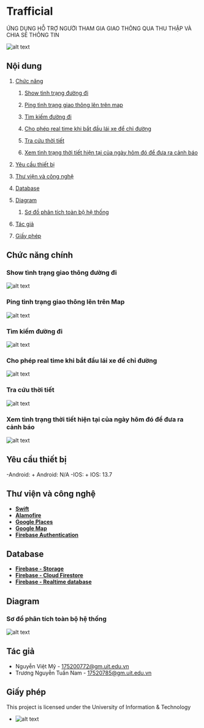 # Trafficial
ỨNG DỤNG HỖ TRỢ NGƯỜI THAM GIA GIAO THÔNG QUA THU THẬP VÀ CHIA SẺ THÔNG TIN

![alt text](https://github.com/vietmy1711/Trafficial/blob/main/AppTraffic/Assets.xcassets/AppIcon.appiconset/256.png)

## Nội dung
1. [Chức năng](#chức-năng)

   1. [Show tình trạng đường đi](#show-tình-trạng-đường-đi)

   1. [Ping tình trạng giao thông lên trên map](#ping-tình-trạng-giao-thông-lên-trên-map)
   
   1. [Tìm kiếm đường đi](#tìm-kiếm-đường-đi)

   1. [Cho phép real time khi bắt đầu lái xe để chỉ đường](#cho-phép-real-time-khi-bắt-đầu-lái-xe-để-chỉ-đường)
   
   1. [Tra cứu thời tiết](#tra-cứu-thời-tiết)

   1. [Xem tình trạng thời tiết hiện tại của ngày hôm đó để đưa ra cảnh báo](#xem-tình-trạng-thời-tiết-hiện-tại-của-ngày-hôm-đó-để-đưa-ra-cảnh-báo)
   
1. [Yêu cầu thiết bị](#yêu-cầu-thiết-bị)

1. [Thư viện và công nghệ](#thư-viện-và-công-nghệ)

1. [Database](#database)

1. [Diagram](#diagram)

   1. [Sơ đồ phân tích toàn bộ hệ thống](#sơ-đồ-phân-tích-toàn-bộ-hệ-thống)

1. [Tác giả](#tác-giả)

1. [Giấy phép](#giấy-phép)

## Chức năng chính

### Show tình trạng giao thông đường đi
![alt text](https://cdn.discordapp.com/attachments/373838562921021443/802919615234703440/unknown.png)

### Ping tình trạng giao thông lên trên Map
![alt text](https://cdn.discordapp.com/attachments/373838562921021443/802919642015334420/unknown.png)

### Tìm kiếm đường đi
![alt text](https://cdn.discordapp.com/attachments/373838562921021443/802919176880259102/unknown.png)

### Cho phép real time khi bắt đầu lái xe để chỉ đường
![alt text](https://cdn.discordapp.com/attachments/373838562921021443/802919189375221801/unknown.png)

### Tra cứu thời tiết
![alt text](https://cdn.discordapp.com/attachments/373838562921021443/802919207540621313/unknown.png)

### Xem tình trạng thời tiết hiện tại của ngày hôm đó để đưa ra cảnh báo
![alt text](https://cdn.discordapp.com/attachments/373838562921021443/802919234099347456/unknown.png)

## Yêu cầu thiết bị
-Android:
    + Android: N/A
-IOS: 
    + IOS: 13.7

## Thư viện và công nghệ
- [**Swift**](https://swift.org)
- [**Alamofire**](https://github.com/Alamofire/Alamofire)
- [**Google Places**](https://cloud.google.com/maps-platform/places)
- [**Google Map**](https://cloud.google.com/maps-platform)
- [**Firebase Authentication**](https://firebase.google.com/docs/auth)

## Database
- [**Firebase - Storage**](https://firebase.google.com/docs/storage)
- [**Firebase - Cloud Firestore**](https://firebase.google.com/docs/firestore)
- [**Firebase - Realtime database**](https://firebase.google.com/docs/database)

## Diagram

### Sơ đồ phân tích toàn bộ hệ thống
![alt text](https://cdn.discordapp.com/attachments/373838562921021443/802923327802966056/unknown.png)

## Tác giả
- Nguyễn Việt Mỹ - 175200772@gm.uit.edu.vn
- Trương Nguyễn Tuấn Nam - 17520785@gm.uit.edu.vn

## Giấy phép
This project is licensed under the University of Information & Technology
* ![alt text](https://upload.wikimedia.org/wikipedia/commons/thumb/0/06/Logo_UIT_In.jpg/220px-Logo_UIT_In.jpg)
